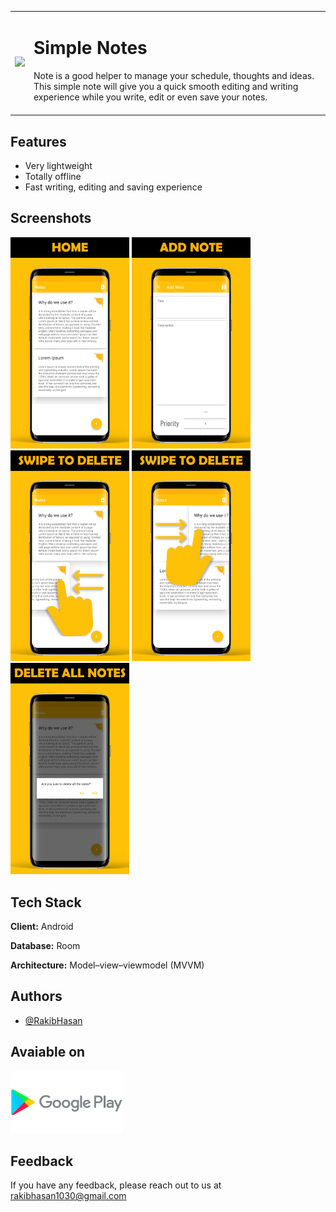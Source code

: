 <table>
  <tr>
    <td align="center">
      <a href="https://youtu.be/Ab5kqu_JeNQ"> <img src="https://play-lh.googleusercontent.com/eMT7QbvRp_0_ps35P_fnPKX62se4GSH83Pgup9mTL3I2kcChofkh02g6NAkInSrk6NvW=s180-rw"/></a> 
    </td>
    <td> <h1>Simple Notes</h1> Note is a good helper to manage your schedule, thoughts and ideas. This simple note will give you a quick smooth editing and writing experience while you write, edit or even save your notes. <br></br>
</td>
  </tr>
</table>

## Features
- Very lightweight
- Totally offline
- Fast writing, editing and saving experience

## Screenshots
<img src="images/home_ss.png" width=190> <img src="images/add_note.png" width=190> <img src="images/swipe_to _delete_left.png" width=190> <img src="images/swipe_to _delete_right.png" width=190> <img src="images/delete_all_notes.png" width=190>

## Tech Stack

**Client:** Android

**Database:** Room

**Architecture:** Model–view–viewmodel (MVVM)


## Authors

- [@RakibHasan](https://www.github.com/rakibhasan1030)


## Avaiable on

<a href="https://play.google.com/store/apps/details?id=com.rakib.notesmvvmarchitecture" > <img src="images/play_store.png" width="180" height="100" /></a>


## Feedback

If you have any feedback, please reach out to us at rakibhasan1030@gmail.com

















